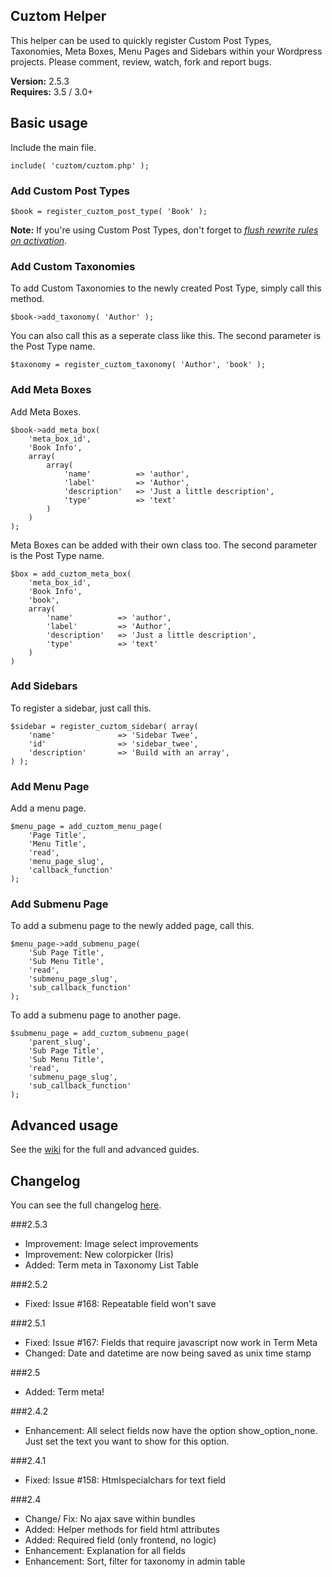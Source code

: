 ## Cuztom Helper

This helper can be used to quickly register Custom Post Types, Taxonomies, Meta Boxes, Menu Pages and Sidebars within your Wordpress projects. Please comment, review, watch, fork and report bugs.

**Version:** 2.5.3  
**Requires:** 3.5 / 3.0+  

## Basic usage

Include the main file.
	
	include( 'cuztom/cuztom.php' );
   
### Add Custom Post Types
	
	$book = register_cuztom_post_type( 'Book' );

**Note:** If you're using Custom Post Types, don't forget to *[flush rewrite rules on activation](http://codex.wordpress.org/Function_Reference/register_post_type#Flushing_Rewrite_on_Activation "Flushing Rewrite Rules on Activation")*.

### Add Custom Taxonomies
	
To add Custom Taxonomies to the newly created Post Type, simply call this method.

	$book->add_taxonomy( 'Author' );
			
You can also call this as a seperate class like this. The second parameter is the Post Type name.

	$taxonomy = register_cuztom_taxonomy( 'Author', 'book' );

### Add Meta Boxes
	
Add Meta Boxes.

	$book->add_meta_box( 
		'meta_box_id',
		'Book Info', 
		array(
			array(
				'name' 			=> 'author',
				'label' 		=> 'Author',
				'description'	=> 'Just a little description',
				'type'			=> 'text'
			)
		)
	);
	
Meta Boxes can be added with their own class too. The second parameter is the Post Type name.

	$box = add_cuztom_meta_box(  
		'meta_box_id',
		'Book Info', 
		'book',
		array(
			'name' 			=> 'author',
			'label' 		=> 'Author',
			'description'	=> 'Just a little description',
			'type'			=> 'text'
		)
	)
	
### Add Sidebars

To register a sidebar, just call this.

	$sidebar = register_cuztom_sidebar( array(
		'name'				=> 'Sidebar Twee',
		'id'				=> 'sidebar_twee',
		'description'		=> 'Build with an array',
	) );

### Add Menu Page

Add a menu page.

	$menu_page = add_cuztom_menu_page(
		'Page Title', 
		'Menu Title', 
		'read', 
		'menu_page_slug', 
		'callback_function'
	);
	
### Add Submenu Page

To add a submenu page to the newly added page, call this.

	$menu_page->add_submenu_page(
		'Sub Page Title',
		'Sub Menu Title',
		'read', 
		'submenu_page_slug', 
		'sub_callback_function'
	);

To add a submenu page to another page.

	$submenu_page = add_cuztom_submenu_page(
		'parent_slug',
		'Sub Page Title',
		'Sub Menu Title',
		'read', 
		'submenu_page_slug', 
		'sub_callback_function'
	);
	
## Advanced usage
See the <a href="https://github.com/Gizburdt/Wordpress-Cuztom-Helper/wiki">wiki</a> for the full and advanced guides.

## Changelog
You can see the full changelog <a href="https://github.com/Gizburdt/Wordpress-Cuztom-Helper/wiki/Changelog">here</a>.

###2.5.3
* Improvement: Image select improvements
* Improvement: New colorpicker (Iris)
* Added: Term meta in Taxonomy List Table

###2.5.2
* Fixed: Issue #168: Repeatable field won't save

###2.5.1
* Fixed: Issue #167: Fields that require javascript now work in Term Meta
* Changed: Date and datetime are now being saved as unix time stamp

###2.5
* Added: Term meta!

###2.4.2
* Enhancement: All select fields now have the option show_option_none. Just set the text you want to show for this option.

###2.4.1
* Fixed: Issue #158: Htmlspecialchars for text field

###2.4
* Change/ Fix: No ajax save within bundles
* Added: Helper methods for field html attributes
* Added: Required field (only frontend, no logic)
* Enhancement: Explanation for all fields
* Enhancement: Sort, filter for taxonomy in admin table